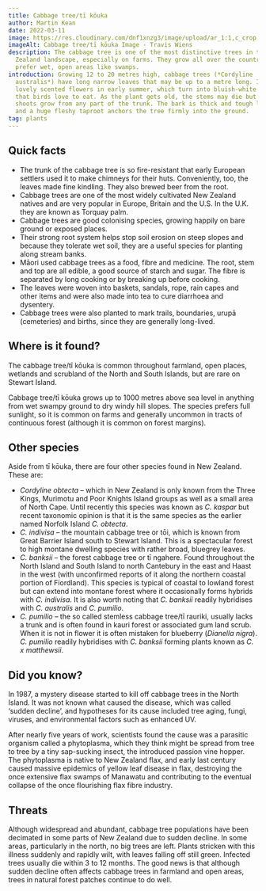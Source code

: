 ```yaml
---
title: Cabbage tree/tī kōuka
author: Martin Kean
date: 2022-03-11
image: https://res.cloudinary.com/dnf1xnzg3/image/upload/ar_1:1,c_crop,g_south_east/v1648356346/ADT1-Web/cabbage-tree-1920_pbkskv.webp
imageAlt: Cabbage tree/tī kōuka Image - Travis Wiens
description: The cabbage tree is one of the most distinctive trees in the New
  Zealand landscape, especially on farms. They grow all over the country, but
  prefer wet, open areas like swamps.
introduction: Growing 12 to 20 metres high, cabbage trees (*Cordyline
  australis*) have long narrow leaves that may be up to a metre long. It has
  lovely scented flowers in early summer, which turn into bluish-white berries
  that birds love to eat. As the plant gets old, the stems may die but new
  shoots grow from any part of the trunk. The bark is thick and tough like cork,
  and a huge fleshy taproot anchors the tree firmly into the ground.
tag: plants
---
```


## Quick facts
* The trunk of the cabbage tree is so fire-resistant that early European settlers used it to make chimneys for their huts. Conveniently, too, the leaves made fine kindling. They also brewed beer from the root.
* Cabbage trees are one of the most widely cultivated New Zealand natives and are very popular in Europe, Britain and the U.S. In the U.K. they are known as Torquay palm.
* Cabbage trees are good colonising species, growing happily on bare ground or exposed places. 
* Their strong root system helps stop soil erosion on steep slopes and because they tolerate wet soil, they are a useful species for planting along stream banks.
* Māori used cabbage trees as a food, fibre and medicine. The root, stem and top are all edible, a good source of starch and sugar. The fibre is separated by long cooking or by breaking up before cooking. 
* The leaves were woven into baskets, sandals, rope, rain capes and other items and were also made into tea to cure diarrhoea and dysentery.
* Cabbage trees were also planted to mark trails, boundaries, urupā (cemeteries) and births, since they are generally long-lived.

## Where is it found?
The cabbage tree/tī kōuka is common throughout farmland, open places, wetlands and scrubland of the North and South Islands, but are rare on Stewart Island.

Cabbage tree/tī kōuka grows up to 1000 metres above sea level in anything from wet swampy ground to dry windy hill slopes. The species prefers full sunlight, so it is common on farms and generally uncommon in tracts of continuous forest (although it is common on forest margins).

## Other species
Aside from tī kōuka, there are four other species found in New Zealand. These are:

- *Cordyline obtecta* – which in New Zealand is only known from the Three Kings, Murimotu and Poor Knights Island groups as well as a small area of North Cape. Until recently this species was known as *C. kaspar* but recent taxonomic opinion is that it is the same species as the earlier named Norfolk Island *C. obtecta*.
- *C. indivisa* – the mountain cabbage tree or tōi, which is known from Great Barrier Island south to Stewart Island. This is a spectacular forest to high montane dwelling species with rather broad, bluegrey leaves.
- *C. banksii* – the forest cabbage tree or tī ngahere. Found throughout the North Island and South Island to north Cantebury in the east and Haast in the west (with unconfirmed reports of it along the northern coastal portion of Fiordland). This species is typical of coastal to lowland forest but can extend into montane forest where it occasionally forms hybrids with *C. indivisa*. It is also worth noting that *C. banksii* readily hybridises with *C. australis* and *C. pumilio*.
- *C. pumilio* – the so called stemless cabbage tree/tī rauriki, usually lacks a trunk and is often found in kauri forest or associated gum land scrub. When it is not in flower it is often mistaken for blueberry (*Dianella nigra*). *C. pumilio* readily hybridises with *C. banksii* forming plants known as *C. x matthewsii*.

## Did you know?
In 1987, a mystery disease started to kill off cabbage trees in the North Island. It was not known what caused the disease, which was called ‘sudden decline’, and hypotheses for its cause included tree aging, fungi, viruses, and environmental factors such as enhanced UV.

After nearly five years of work, scientists found the cause was a parasitic organism called a phytoplasma, which they think might be spread from tree to tree by a tiny sap-sucking insect, the introduced passion vine hopper. The phytoplasma is native to New Zealand flax, and early last century caused massive epidemics of yellow leaf disease in flax, destroying the once extensive flax swamps of Manawatu and contributing to the eventual collapse of the once flourishing flax fibre industry.

## Threats
Although widespread and abundant, cabbage tree populations have been decimated in some parts of New Zealand due to sudden decline. In some areas, particularly in the north, no big trees are left. Plants stricken with this illness suddenly and rapidly wilt, with leaves falling off still green. Infected trees usually die within 3 to 12 months. The good news is that although sudden decline often affects cabbage trees in farmland and open areas, trees in natural forest patches continue to do well.